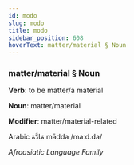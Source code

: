 ```yaml
---
id: modo
slug: modo
title: modo
sidebar_position: 608
hoverText: matter/material § Noun
---
```


### matter/material § Noun

**Verb**: to be matter/a material

**Noun**: matter/material

**Modifier**: matter/material-related

Arabic مَادَّة mādda /maːd.da/

*Afroasiatic Language Family*